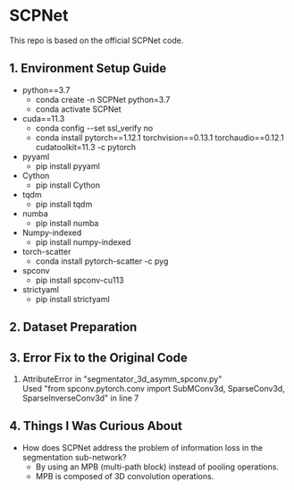 # SCPNet
This repo is based on the official SCPNet code.

## 1. Environment Setup Guide
- python==3.7
    - conda create -n SCPNet python=3.7
    - conda activate SCPNet
- cuda==11.3
    - conda config --set ssl_verify no
    - conda install pytorch==1.12.1 torchvision==0.13.1 torchaudio==0.12.1 cudatoolkit=11.3 -c pytorch
- pyyaml
    - pip install pyyaml
- Cython
    - pip install Cython
- tqdm
    - pip install tqdm
- numba
    - pip install numba
- Numpy-indexed
    - pip install numpy-indexed
- torch-scatter
    - conda install pytorch-scatter -c pyg
- spconv
    - pip install spconv-cu113
- strictyaml
    - pip install strictyaml

## 2. Dataset Preparation


## 3. Error Fix to the Original Code
1. AttributeError in "segmentator_3d_asymm_spconv.py"  
Used "from spconv.pytorch.conv import SubMConv3d, SparseConv3d, SparseInverseConv3d" in line 7

## 4. Things I Was Curious About
- How does SCPNet address the problem of information loss in the segmentation sub-network?
    - By using an MPB (multi-path block) instead of pooling operations.
    - MPB is composed of 3D convolution operations.